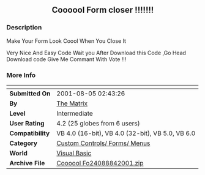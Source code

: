 ﻿<div align="center">

## Coooool Form closer \!\!\!\!\!\!\!


</div>

### Description

Make Your Form Look Coool When You Close It

Very Nice And Easy Code Wait you After Download this Code ,Go Head Download code Give Me Commant With Vote !!!
 
### More Info
 


<span>             |<span>
---                |---
**Submitted On**   |2001-08-05 02:43:26
**By**             |[The Matrix](https://github.com/Planet-Source-Code/PSCIndex/blob/master/ByAuthor/the-matrix.md)
**Level**          |Intermediate
**User Rating**    |4.2 (25 globes from 6 users)
**Compatibility**  |VB 4\.0 \(16\-bit\), VB 4\.0 \(32\-bit\), VB 5\.0, VB 6\.0
**Category**       |[Custom Controls/ Forms/  Menus](https://github.com/Planet-Source-Code/PSCIndex/blob/master/ByCategory/custom-controls-forms-menus__1-4.md)
**World**          |[Visual Basic](https://github.com/Planet-Source-Code/PSCIndex/blob/master/ByWorld/visual-basic.md)
**Archive File**   |[Coooool Fo24088842001\.zip](https://github.com/Planet-Source-Code/the-matrix-coooool-form-closer__1-25862/archive/master.zip)








